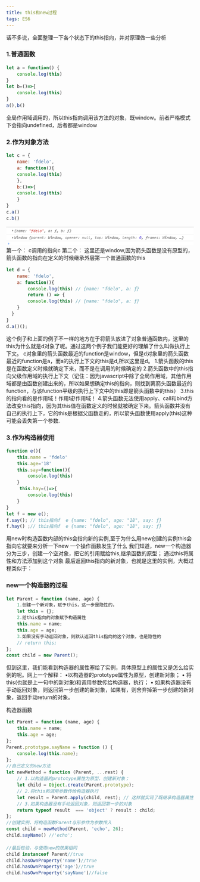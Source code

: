 ```yaml
---
title: this和new过程
tags: ES6
---
```


话不多说，全面整理一下各个状态下的this指向，并对原理做一些分析
### 1.普通函数
```javascript
let a = function() {
	console.log(this)
}
let b=()=>{
	console.log(this)
}
a(),b()
```
全局作用域调用的，所以this指向调用该方法的对象，既window。前者严格模式下会指向undefined，后者都是window

### 2.作为对象方法
```javascript
let c = {
	name: 'fdelo',
	a: function(){
	console.log(this)
	},
	b:()=>{
	console.log(this)
	}
}
c.a() 
c.b() 
```

![对象的方法调用](./this.png)
第一个： c调用的指向c
第二个： 这里还是window,因为箭头函数是没有原型的，箭头函数的指向在定义的时候继承外层第一个普通函数的this

```javascript
let d = {
    name: 'fdelo',
    a: function(){
    	console.log(this) // {name: "fdelo", a: ƒ}
    	return () => {
		console.log(this) // {name: "fdelo", a: ƒ}
	}
  }
}
d.a()();
```
这个例子和上面的例子不一样的地方在于将箭头放进了对象普通函数内，这里的this为什么就是d对象了呢。通过这两个例子我们能更好的理解了什么叫做执行上下文。
c对象里的箭头函数最近的function是window，但是d对象里的箭头函数最近的function是a，而a的执行上下文的this是d,所以这里是d。
1.箭头函数的this是在函数定义时候就确定下来，而不是在调用的时候确定的
2.箭头函数中的this指向父级作用域的执行上下文（记住：因为javascript中除了全局作用域，其他作用域都是由函数创建出来的，所以如果想确定this的指向，则找到离箭头函数最近的function，与该function平级的执行上下文中的this即是箭头函数中的this）
3.this的指向看的是作用域！作用域!作用域！
4.箭头函数无法使用apply、call和bind方法改变this指向，因为其this值在函数定义的时候就被确定下来。箭头函数并没有自己的执行上下，它的this是根据父函数走的，所以箭头函数使用apply(this)这种可能会丢失第一个参数.

### 3.作为构造器使用
```javascript
function e(){
	this.name = 'fdelo'
	this.age='18'
	this.say=function(){
		console.log(this) 
	}
	 this.hay=()=>{
        console.log(this)
    }
}
let f = new e();
f.say(); // this指向f  e {name: "fdelo", age: "18", say: ƒ} 
f.hay() ;// this指向f  e {name: "fdelo", age: "18", say: ƒ} 
```
用new时构造函数内部的this会指向新的实例,至于为什么用new创建的实例this会指向它就要来分析一下new 一个操作函数发生了什么
我们知道，new一个构造器分为三步，创建一个空对象，把它的引用赋给this,继承函数的原型；
通过this将属性和方法添加到这个对象
最后返回this指向的新对象，也就是这里的实例，大概过程类似于：

### new一个构造器的过程
```javascript
let Parent = function (name, age) {
    1.创建一个新对象，赋予this，这一步是隐性的，
    let this = {};
    2.给this指向的对象赋予构造属性
    this.name = name;
    this.age = age;
    3.如果没有手动返回对象，则默认返回this指向的这个对象，也是隐性的
    // return this;
};
const child = new Parent();
```
但到这里，我们能看到构造器的属性塞给了实例，具体原型上的属性又是怎么给实例的呢。网上一个解释：
 •以构造器的prototype属性为原型，创建新对象；
 • 将this(也就是上一句中的新对象)和调用参数传给构造器，执行；
 • 如果构造器没有手动返回对象，则返回第一步创建的新对象，如果有，则舍弃掉第一步创建的新对象，返回手动return的对象。

构造器函数
```javascript
let Parent = function (name, age) {
    this.name = name;
    this.age = age;
};
Parent.prototype.sayName = function () {
    console.log(this.name);
};
//自己定义的new方法
let newMethod = function (Parent, ...rest) {
    // 1.以构造器的prototype属性为原型，创建新对象；
    let child = Object.create(Parent.prototype);
    // 2.将this和调用参数传给构造器执行
    let result = Parent.apply(child, rest); // 这样就实现了既继承构造器属性，又继承了它的原型！！！
    // 3.如果构造器没有手动返回对象，则返回第一步的对象
    return typeof result  === 'object' ? result : child;
};
//创建实例，将构造函数Parent与形参作为参数传入
const child = newMethod(Parent, 'echo', 26);
child.sayName() //'echo';

//最后检验，与使用new的效果相同
child instanceof Parent//true
child.hasOwnProperty('name')//true
child.hasOwnProperty('age')//true
child.hasOwnProperty('sayName')//false
```